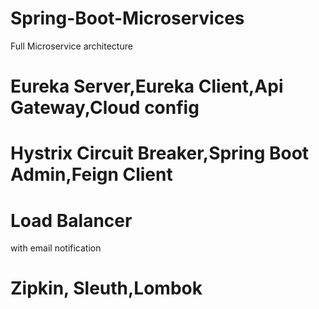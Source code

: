 # Spring-Boot-Microservices
Full Microservice architecture
# Eureka Server,Eureka Client,Api Gateway,Cloud config
# Hystrix Circuit Breaker,Spring Boot Admin,Feign Client
# Load Balancer
with email notification
# Zipkin, Sleuth,Lombok
